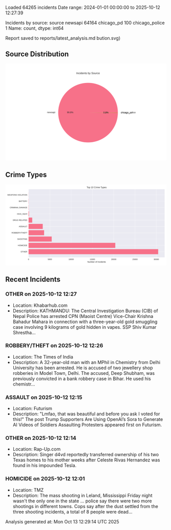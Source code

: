 
Loaded 64265 incidents
Date range: 2024-01-01 00:00:00 to 2025-10-12 12:27:39

Incidents by source:
source
newsapi           64164
chicago_pd          100
chicago_police        1
Name: count, dtype: int64

Report saved to reports/latest_analysis.md
bution.svg)

## Source Distribution
![Source Distribution](images/source_distribution.svg)

## Crime Types
![Crime Types](images/crime_types.svg)

## Recent Incidents

### OTHER on 2025-10-12 12:27
- Location: Khabarhub.com
- Description: KATHMANDU: The Central Investigation Bureau (CIB) of Nepal Police has arrested CPN (Maoist Centre) Vice-Chair Krishna Bahadur Mahara in connection with a three-year-old gold smuggling case involving 9 kilograms of gold hidden in vapes. SSP Shiv Kumar Shrestha…


### ROBBERY/THEFT on 2025-10-12 12:26
- Location: The Times of India
- Description: A 32-year-old man with an MPhil in Chemistry from Delhi University has been arrested. He is accused of two jewellery shop robberies in Model Town, Delhi. The accused, Deep Shubham, was previously convicted in a bank robbery case in Bihar. He used his chemistr…


### ASSAULT on 2025-10-12 12:15
- Location: Futurism
- Description: "Lmfao, that was beautiful and before you ask I voted for this!"
The post Trump Supporters Are Using OpenAI’s Sora to Generate AI Videos of Soldiers Assaulting Protesters appeared first on Futurism.


### OTHER on 2025-10-12 12:14
- Location: Rap-Up.com
- Description: Singer d4vd reportedly transferred ownership of his two Texas homes to his mother weeks after Celeste Rivas Hernandez was found in his impounded Tesla.


### HOMICIDE on 2025-10-12 12:01
- Location: TMZ
- Description: The mass shooting in Leland, Mississippi Friday night wasn't the only one in the state ... police say there were two more shootings in different towns. Cops say after the dust settled from the three shooting incidents, a total of 8 people were dead…

Analysis generated at: Mon Oct 13 12:29:14 UTC 2025
